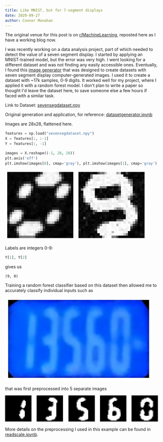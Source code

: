 ```yaml
---
title: Like MNIST, but for 7-segment displays
date: 2020-09-27
author: Connor Monahan
---
```


The original venue for this post is on
[r/MachineLearning](https://np.reddit.com/r/MachineLearning/comments/j10ub1/p_like_mnist_but_for_7segment_displays/), reposted here as I have a working blog now.

I was recently working on a data analysis project, part of which needed to detect the value of a seven segment display. I started by applying an MNIST-trained model, but the error was very high. I went looking for a different dataset and was not finding any easily accessible ones. Eventually, I found this [image generator](https://bitbucket.org/eoinf96/7-segmentdigitgenerator/src/master/) that was designed to create datasets with seven segment display computer-generated images. I used it to create a dataset with ~17k samples, 0-9 digits. It worked well for my project, where I applied it with a random forest model. I don't plan to write a paper so thought I'd leave the dataset here, to save someone else a few hours if faced with a similar task.

Link to Dataset:
[sevensegdataset.npy](https://s3.us-east-2.amazonaws.com/public.connor.money/sevensegdataset.npy)

Original generation and application, for reference: [datasetgenerator.ipynb](https://gist.github.com/cmastudios/7f29b6714a0936b900a1a7cd37cdf3f9)

Images are 28x28, flattened here.

```python
features = np.load("sevensegdataset.npy")
X = features[:, :-1]
Y = features[:, -1]
```

```python
images = X.reshape((-1, 28, 28))
plt.axis('off')
plt.imshow(images[0], cmap='gray'), plt.imshow(images[1], cmap='gray')
```
![Digit 0](/images/7seg0.png)
![Digit 9](/images/7seg1.png)

Labels are integers 0-9:
```python
Y[1], Y[2]
```
gives us

    (9, 0)
	
Training a random forest classifier based on this dataset then allowed me to accurately classify individual inputs such as

![Inputs](/images/7seginputfirst.png)

that was first preprocessed into 5 separate images

![Inputs](/images/7seginput.png)

More details on the preprocessing I used in this example can be found in [readscale.ipynb](https://gist.github.com/cmastudios/7f29b6714a0936b900a1a7cd37cdf3f9#file-readscale-ipynb).